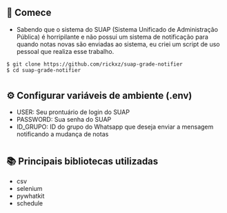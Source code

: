 ## 🏁 Comece

- Sabendo que o sistema do SUAP (Sistema Unificado de Administração Pública) é horripilante e não possui um sistema de notificação para quando notas novas são enviadas ao sistema, eu criei um script de uso pessoal que realiza esse trabalho.

```shell
$ git clone https://github.com/rickxz/suap-grade-notifier
$ cd suap-grade-notifier
```

#

## ⚙️ Configurar variáveis de ambiente (.env)

- USER: Seu prontuário de login do SUAP
- PASSWORD: Sua senha do SUAP
- ID_GRUPO: ID do grupo do Whatsapp que deseja enviar a mensagem notificando a mudança de notas

#

## 📚 Principais bibliotecas utilizadas

- csv
- selenium
- pywhatkit
- schedule